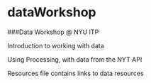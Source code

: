 dataWorkshop
============
###Data Workshop @ NYU ITP
>
Introduction to working with data

Using Processing, with data from the NYT API

Resources file contains links to data resources
